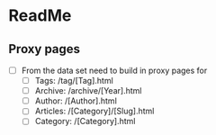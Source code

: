 # ReadMe

## Proxy pages

- [ ] From the data set need to build in proxy pages for
  - [ ] Tags: /tag/[Tag].html
  - [ ] Archive: /archive/[Year].html
  - [ ] Author: /[Author].html
  - [ ] Articles: /[Category]/[Slug].html
  - [ ] Category: /[Category].html
